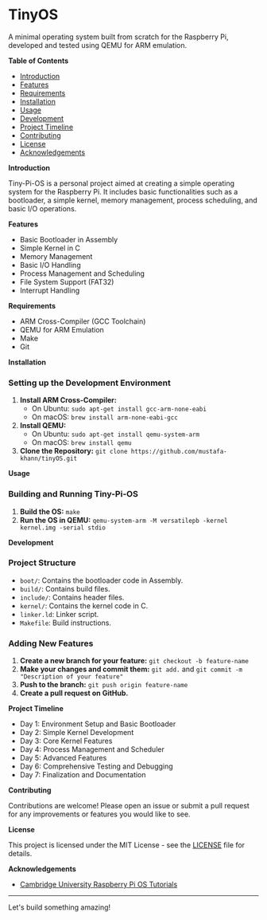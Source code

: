 # TinyOS

A minimal operating system built from scratch for the Raspberry Pi, developed and tested using QEMU for ARM emulation.

**Table of Contents**

* [Introduction](#introduction)
* [Features](#features)
* [Requirements](#requirements)
* [Installation](#installation)
* [Usage](#usage)
* [Development](#development)
* [Project Timeline](#project-timeline)
* [Contributing](#contributing)
* [License](#license)
* [Acknowledgements](#acknowledgements)

**Introduction**

Tiny-Pi-OS is a personal project aimed at creating a simple operating system for the Raspberry Pi. It includes basic functionalities such as a bootloader, a simple kernel, memory management, process scheduling, and basic I/O operations.

**Features**

* Basic Bootloader in Assembly
* Simple Kernel in C
* Memory Management
* Basic I/O Handling
* Process Management and Scheduling
* File System Support (FAT32)
* Interrupt Handling

**Requirements**

* ARM Cross-Compiler (GCC Toolchain)
* QEMU for ARM Emulation
* Make
* Git

**Installation**

### Setting up the Development Environment

1. **Install ARM Cross-Compiler:**
    * On Ubuntu: `sudo apt-get install gcc-arm-none-eabi`
    * On macOS: `brew install arm-none-eabi-gcc`
2. **Install QEMU:**
    * On Ubuntu: `sudo apt-get install qemu-system-arm`
    * On macOS: `brew install qemu`
3. **Clone the Repository:** `git clone https://github.com/mustafa-khann/tinyOS.git`

**Usage**

### Building and Running Tiny-Pi-OS

1. **Build the OS:** `make`
2. **Run the OS in QEMU:** `qemu-system-arm -M versatilepb -kernel kernel.img -serial stdio`

**Development**

### Project Structure

* `boot/`: Contains the bootloader code in Assembly.
* `build/`: Contains build files.
* `include/`: Contains header files.
* `kernel/`: Contains the kernel code in C.
* `linker.ld`: Linker script.
* `Makefile`: Build instructions.

### Adding New Features

1. **Create a new branch for your feature:** `git checkout -b feature-name`
2. **Make your changes and commit them:** `git add.` and `git commit -m "Description of your feature"`
3. **Push to the branch:** `git push origin feature-name`
4. **Create a pull request on GitHub.**

**Project Timeline**

* Day 1: Environment Setup and Basic Bootloader
* Day 2: Simple Kernel Development
* Day 3: Core Kernel Features
* Day 4: Process Management and Scheduler
* Day 5: Advanced Features
* Day 6: Comprehensive Testing and Debugging
* Day 7: Finalization and Documentation

**Contributing**

Contributions are welcome! Please open an issue or submit a pull request for any improvements or features you would like to see.

**License**

This project is licensed under the MIT License - see the [LICENSE](LICENSE) file for details.

**Acknowledgements**

* [Cambridge University Raspberry Pi OS Tutorials](https://www.cl.cam.ac.uk/projects/raspberrypi/tutorials/os/)

---

Let's build something amazing!
